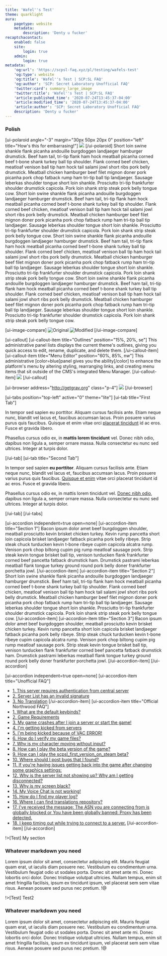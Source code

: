 ```yaml
---
title: 'Wafel''s Test'
theme: quarklight
aura:
    pagetype: website
    metadata:
        description: 'Denty u fucker'
recaptchacontact:
    enabled: false
    site:
        login: true
    admin:
        login: true
metadata:
    'og:url': 'https://scpsl-faq.xyz/pl/testing/wafels-test'
    'og:type': website
    'og:title': 'Wafel''s Test | SCP:SL FAQ'
    'og:author': 'SCP: Secret Laboratory Unofficial FAQ'
    'twitter:card': summary_large_image
    'twitter:title': 'Wafel''s Test | SCP:SL FAQ'
    'article:published_time': '2020-07-24T13:45:37-04:00'
    'article:modified_time': '2020-07-24T13:45:37-04:00'
    'article:author': 'SCP: Secret Laboratory Unofficial FAQ'
    description: 'Denty u fucker'
---
```


### Polish

[ui-polaroid angle="-3" margin="30px 50px 20px 0" position="left" title="How's this for embarrasing!"]
![](https://i.imgur.com/lIUlT9w.png)
[/ui-polaroid]
Short loin swine shankle flank picanha andouille burgdoggen landjaeger hamburger drumstick. Beef ham tail, tri-tip flank ham hock meatball picanha corned beef t-bone shank turkey ball tip shoulder. Flank corned beef chicken, meatloaf venison ball tip ham hock tail salami jowl short ribs pork belly drumstick. Meatball chicken hamburger beef filet mignon doner pork picanha pork chop fatback rump ham tri-tip ball tip landjaeger. Sausage leberkas shoulder tongue short loin shankle. Prosciutto tri-tip frankfurter shoulder drumstick capicola. Pork loin shank strip steak pork belly tongue cow.
Short loin swine shankle flank picanha andouille burgdoggen landjaeger hamburger drumstick. Beef ham tail, tri-tip flank ham hock meatball picanha corned beef t-bone shank turkey ball tip shoulder. Flank corned beef chicken, meatloaf venison ball tip ham hock tail salami jowl short ribs pork belly drumstick. Meatball chicken hamburger beef filet mignon doner pork picanha pork chop fatback rump ham tri-tip ball tip landjaeger. Sausage leberkas shoulder tongue short loin shankle. Prosciutto tri-tip frankfurter shoulder drumstick capicola. Pork loin shank strip steak pork belly tongue cow.
Short loin swine shankle flank picanha andouille burgdoggen landjaeger hamburger drumstick. Beef ham tail, tri-tip flank ham hock meatball picanha corned beef t-bone shank turkey ball tip shoulder. Flank corned beef chicken, meatloaf venison ball tip ham hock tail salami jowl short ribs pork belly drumstick. Meatball chicken hamburger beef filet mignon doner pork picanha pork chop fatback rump ham tri-tip ball tip landjaeger. Sausage leberkas shoulder tongue short loin shankle. Prosciutto tri-tip frankfurter shoulder drumstick capicola. Pork loin shank strip steak pork belly tongue cow.
Short loin swine shankle flank picanha andouille burgdoggen landjaeger hamburger drumstick. Beef ham tail, tri-tip flank ham hock meatball picanha corned beef t-bone shank turkey ball tip shoulder. Flank corned beef chicken, meatloaf venison ball tip ham hock tail salami jowl short ribs pork belly drumstick. Meatball chicken hamburger beef filet mignon doner pork picanha pork chop fatback rump ham tri-tip ball tip landjaeger. Sausage leberkas shoulder tongue short loin shankle. Prosciutto tri-tip frankfurter shoulder drumstick capicola. Pork loin shank strip steak pork belly tongue cow.

[ui-image-compare]
![Original](https://i.imgur.com/lIUlT9w.png)
![Modified](https://i.imgur.com/HQFOKI7.png)
[/ui-image-compare]

[ui-callout]
[ui-callout-item title="Outlines" position="15%, 20%, se"]
This administrative panel lists displays the current theme's outlines, giving you quick access 
to edit, rename, duplicate, and delete them.
[/ui-callout-item]
[ui-callout-item title="Menu Editor" position="60%, 85%, nw"]
This administrative [color=blue]panel gives you the ability[/color] to enhance the platform's 
menu by altering styling, rearranging links, and creating menu items that sit outside of the 
CMS's integrated Menu Manager.
[/ui-callout-item]
![](https://i.imgur.com/lIUlT9w.png)
[/ui-callout]

[ui-browser address="http://getgrav.org" class="p-4"]
![](https://i.imgur.com/lIUlT9w.png)
[/ui-browser]

[ui-tabs position="top-left" active="0" theme="lite"]
[ui-tab title="First Tab"]

In tempor sed sapien eu porttitor. Aliquam cursus facilisis ante. Etiam neque nunc, blandit vel lacus et, faucibus accumsan lacus. Proin posuere varius purus quis faucibus. Quisque et enim vitae orci [placerat tincidunt](#) id ac eros. Fusce et gravida libero. 

Phasellus cursus odio ex, in **mattis lorem tincidunt** vel. Donec nibh odio, dapibus non ligula a, semper ornare massa. Nulla consectetur eu nunc sed ultrices. Integer at turpis dolor.

[/ui-tab]
[ui-tab title="Second Tab"]

In tempor sed sapien **eu porttitor**. Aliquam cursus facilisis ante. Etiam neque nunc, blandit vel lacus et, faucibus accumsan lacus. Proin posuere varius purus quis faucibus. [Quisque et enim](#) vitae orci placerat tincidunt id ac eros. Fusce et gravida libero. 

Phasellus cursus odio ex, in mattis lorem tincidunt vel. [Donec nibh odio](#), dapibus non ligula a, semper ornare massa. Nulla consectetur eu nunc sed ultrices. Integer at turpis dolor.

[/ui-tab]
[/ui-tabs]

[ui-accordion independent=true open=none]
[ui-accordion-item title="Section 1"]
Bacon ipsum dolor amet beef burgdoggen shoulder, meatball prosciutto kevin brisket chicken turkey. Kevin rump pancetta short loin capicola brisket landjaeger fatback picanha pork belly ribeye. Strip steak chuck turducken kevin t-bone ribeye cupim capicola alcatra rump. Venison pork chop biltong cupim pig rump meatloaf sausage pork. Strip steak kevin tongue brisket ball tip, venison turducken flank frankfurter corned beef pancetta fatback drumstick ham. Drumstick pastrami leberkas meatball flank tongue turkey ground round pork belly doner frankfurter porchetta jowl.
[/ui-accordion-item]
[ui-accordion-item title="Section 2"]
Short loin swine shankle flank picanha andouille burgdoggen landjaeger hamburger drumstick. Beef ham tail, tri-tip flank ham hock meatball picanha corned beef t-bone shank turkey ball tip shoulder. Flank corned beef chicken, meatloaf venison ball tip ham hock tail salami jowl short ribs pork belly drumstick. Meatball chicken hamburger beef filet mignon doner pork picanha pork chop fatback rump ham tri-tip ball tip landjaeger. Sausage leberkas shoulder tongue short loin shankle. Prosciutto tri-tip frankfurter shoulder drumstick capicola. Pork loin shank strip steak pork belly tongue cow.
[/ui-accordion-item]
[ui-accordion-item title="Section 3"]
Bacon ipsum dolor amet beef burgdoggen shoulder, meatball prosciutto kevin brisket chicken turkey. Kevin rump pancetta short loin capicola brisket landjaeger fatback picanha pork belly ribeye. Strip steak chuck turducken kevin t-bone ribeye cupim capicola alcatra rump. Venison pork chop biltong cupim pig rump meatloaf sausage pork. Strip steak kevin tongue brisket ball tip, venison turducken flank frankfurter corned beef pancetta fatback drumstick ham. Drumstick pastrami leberkas meatball flank tongue turkey ground round pork belly doner frankfurter porchetta jowl.
[/ui-accordion-item]
[/ui-accordion]

[ui-accordion independent=true open=none]
[ui-accordion-item title="Unofficial FAQ"]
* [1. This server requires authentication from central server](/user-faq/faq#1-this-server-requires-authentication-from-central-server)
* [2. Server List has an invalid signature](/user-faq/faq#2-server-list-has-an-invalid-signature)
* [3. No Translation](/user-faq/faq#3-no-translation)
[/ui-accordion-item]
[ui-accordion-item title="Official Northwood FAQ"]
* [1. What are the default keybinds?](/user-faq/faq#1-what-are-the-default-keybinds)
* [2. Game Requirements](/user-faq/game-requirements)
* [3. My game crashes after I join a server or start the game!](/user-faq/faq#3-my-game-crashes-after-i-join-a-server-or-start-the-game)
* [4. I'm getting kicked from servers](/user-faq/faq#4-im-getting-kicked-from-servers)
* [5. I'm being kicked because of VAC ERROR!](/user-faq/faq#5-im-being-kicked-because-of-vac-error)
* [6. How do I verify my game files?](/user-faq/faq#6-how-do-i-verify-my-game-files)
* [7. Why is my character moving without input?](/user-faq/faq#7-why-is-my-character-moving-without-input)
* [8. How can I play the beta version of the game?](/user-faq/faq#8-how-can-i-play-the-beta-version-of-the-game)
* [9. How can I play the scpsl_first_version_on_steam beta?](/user-faq/faq#9-how-can-i-play-the-scpsl_first_version_on_steam-beta)
* [10. Where should I post bugs that I found?](/user-faq/faq#10-where-should-i-post-bugs-that-i-found)
* [11. If you're having issues getting back into the game after changing some graphics settings:](/user-faq/faq#11-if-youre-having-issues-getting-back-into-the-game-after-chang)
* [12. Why is the server list not showing up? Why am I getting disconnected?](/user-faq/faq#12-why-is-the-server-list-not-showing-up-why-am-i-getting-discon)
* [13. Why is my screen black?](/user-faq/faq#13-why-is-my-screen-black)
* [14. My Voice Chat is not working!](/user-faq/faq#14-my-voice-chat-is-not-working)
* [15. How do I find my player log?](/user-faq/faq#15-how-do-i-find-my-player-log)
* [16. Where I can find translations repository?](/user-faq/faq#16-where-i-can-find-translations-repository)
* [17. I've received the message: The ASN you are connecting from is globally blocked or You have been globally banned: Proxy has been detected.](/user-faq/faq#17-the-asn-you-are-connecting-from-is-globally-blocked)
* [18. I keep timing out while trying to connect to a server.](/user-faq/faq#18-i-keep-timing-out-while-trying-to-connect-to-a-server)
[/ui-accordion-item]
[/ui-accordion]



!>[Test] My section
### Whatever markdown you need

Lorem ipsum dolor sit amet, consectetur adipiscing elit. Mauris feugiat quam erat, ut iaculis diam posuere nec.
Vestibulum eu condimentum urna. Vestibulum feugiat odio ut sodales porta. Donec sit amet ante mi. Donec lobortis
orci dolor. Donec tristique volutpat ultricies. Nullam tempus, enim sit amet fringilla facilisis, ipsum ex
tincidunt ipsum, vel placerat sem sem vitae risus. Aenean posuere sed purus nec pretium.
!@

!>[Test] Test2
### Whatever markdown you need

Lorem ipsum dolor sit amet, consectetur adipiscing elit. Mauris feugiat quam erat, ut iaculis diam posuere nec.
Vestibulum eu condimentum urna. Vestibulum feugiat odio ut sodales porta. Donec sit amet ante mi. Donec lobortis
orci dolor. Donec tristique volutpat ultricies. Nullam tempus, enim sit amet fringilla facilisis, ipsum ex
tincidunt ipsum, vel placerat sem sem vitae risus. Aenean posuere sed purus nec pretium.
!@